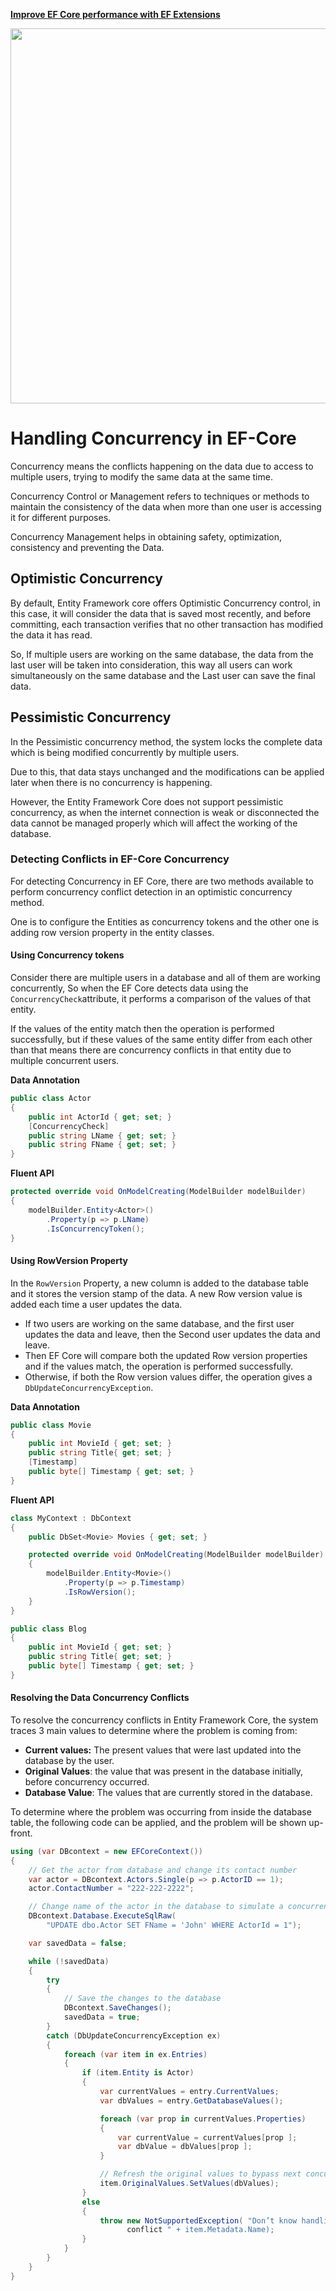 <a href="https://entityframework-extensions.net/">**Improve EF Core performance with EF Extensions**</a>

<a href="https://entityframework-extensions.net/">
<img src="https://zzzprojects.github.io/images/logo/entityframework-extensions-pub.jpg" width="600" />
</a>

# Handling Concurrency in EF-Core

Concurrency means the conflicts happening on the data due to access to multiple users, trying to modify the same data at the same time.

Concurrency Control or Management refers to techniques or methods to maintain the consistency of the data when more than one user is accessing it for different purposes.

Concurrency Management helps in obtaining safety, optimization, consistency and preventing the Data.

## Optimistic Concurrency

By default, Entity Framework core offers Optimistic Concurrency control, in this case, it will consider the data that is saved most recently, and before committing, each transaction verifies that no other transaction has modified the data it has read.

So, If multiple users are working on the same database, the data from the last user will be taken into consideration, this way all users can work simultaneously on the same database and the Last user can save the final data.

## Pessimistic Concurrency

In the Pessimistic concurrency method, the system locks the complete data which is being modified concurrently by multiple users.

Due to this, that data stays unchanged and the modifications can be applied later when there is no concurrency is happening.

However, the Entity Framework Core does not support pessimistic concurrency, as when the internet connection is weak or disconnected the data cannot be managed properly which will affect the working of the database.

### Detecting Conflicts in EF-Core Concurrency

For detecting Concurrency in EF Core, there are two methods available to perform concurrency conflict detection in an optimistic concurrency method.

One is to configure the Entities as concurrency tokens and the other one is adding row version property in the entity classes.

#### Using Concurrency tokens

Consider there are multiple users in a database and all of them are working concurrently, So when the EF Core detects data using the `ConcurrencyCheck`attribute, it performs a comparison of the values of that entity.

If the values of the entity match then the operation is performed successfully, but if these values of the same entity differ from each other than that means there are concurrency conflicts in that entity due to multiple concurrent users.

**Data Annotation**

```csharp
public class Actor
{
    public int ActorId { get; set; }
    [ConcurrencyCheck]
    public string LName { get; set; }
    public string FName { get; set; }
}
```

**Fluent API**

```csharp
protected override void OnModelCreating(ModelBuilder modelBuilder)
{
    modelBuilder.Entity<Actor>()
        .Property(p => p.LName)
        .IsConcurrencyToken();
}
```

####  Using RowVersion Property

In the `RowVersion` Property, a new column is added to the database table and it stores the version stamp of the data. A new Row version value is added each time a user updates the data.

* If two users are working on the same database, and the first user updates the data and leave, then the Second user updates the data and leave.
* Then EF Core will compare both the updated Row version properties and if the values match, the operation is performed successfully.
* Otherwise, if both the Row version values differ, the operation gives a `DbUpdateConcurrencyException`.

**Data Annotation**

```csharp
public class Movie
{
    public int MovieId { get; set; }
    public string Title{ get; set; }
    [Timestamp]
    public byte[] Timestamp { get; set; }
}
```

**Fluent API**

```csharp
class MyContext : DbContext
{
    public DbSet<Movie> Movies { get; set; }

    protected override void OnModelCreating(ModelBuilder modelBuilder)
    {
        modelBuilder.Entity<Movie>()
            .Property(p => p.Timestamp)
            .IsRowVersion();
    }
}

public class Blog
{
    public int MovieId { get; set; }
    public string Title{ get; set; }
    public byte[] Timestamp { get; set; }
}
```

#### Resolving the Data Concurrency Conflicts

To resolve the concurrency conflicts in Entity Framework Core, the system traces 3 main values to determine where the problem is coming from:

* **Current values:** The present values that were last updated into the database by the user.
* **Original Values**: the value that was present in the database initially, before concurrency occurred.
* **Database Value**: The values that are currently stored in the database.

To determine where the problem was occurring from inside the database table, the following code can be applied, and the problem will be shown up-front.  


```csharp
using (var DBcontext = new EFCoreContext())
{
    // Get the actor from database and change its contact number
    var actor = DBcontext.Actors.Single(p => p.ActorID == 1);
    actor.ContactNumber = "222-222-2222";

    // Change name of the actor in the database to simulate a concurrency conflict
    DBcontext.Database.ExecuteSqlRaw(
        "UPDATE dbo.Actor SET FName = 'John' WHERE ActorId = 1");

    var savedData = false;

    while (!savedData)
    {
        try
        {
            // Save the changes to the database
            DBcontext.SaveChanges();
            savedData = true;
        }
        catch (DbUpdateConcurrencyException ex)
        {
            foreach (var item in ex.Entries)
            {
                if (item.Entity is Actor)
                {
                    var currentValues = entry.CurrentValues;
                    var dbValues = entry.GetDatabaseValues();

                    foreach (var prop in currentValues.Properties)
                    {
                        var currentValue = currentValues[prop ];
                        var dbValue = dbValues[prop ];
                    }

                    // Refresh the original values to bypass next concurrency check
                    item.OriginalValues.SetValues(dbValues);
                }
                else
                {
                    throw new NotSupportedException( "Don’t know handling of concurrency
                          conflict " + item.Metadata.Name);
                }
            }
        }
    }
}
```

